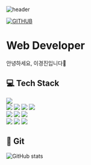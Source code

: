 ![header](https://capsule-render.vercel.app/api?type=waving&height=150&color=gradient&text=KJ.Lee&textBg=false&fontAlign=78&fontSize=50&fontAlignY=30&animation=fadeIn&descAlign=50)

<!--
**mae02142/mae02142** is a ✨ _special_ ✨ repository because its `README.md` (this file) appears on your GitHub profile.

Here are some ideas to get you started:

- 🔭 I’m currently working on ...
- 🌱 I’m currently learning ...
- 👯 I’m looking to collaborate on ...
- 🤔 I’m looking for help with ...
- 💬 Ask me about ...
- 📫 How to reach me: ...
- 😄 Pronouns: ...
- ⚡ Fun fact: ...
-->
[![GITHUB](https://hits.seeyoufarm.com/api/count/incr/badge.svg?url=https%3A%2F%2Fgithub.com%2FWeekndd&count_bg=%2374DF00&title_bg=%232F2E2E&icon=github.svg&icon_color=%23FFFFFF&title=GITHUB&edge_flat=false)](https://github.com/Weekndd)
# Web Developer
안녕하세요, 이경진입니다👻


## 💻 Tech Stack 
<img src="https://img.shields.io/badge/Figma-F24E1E?style=for-the-badge&logo=Figma&logoColor=white"/></a><br>
<img src="https://img.shields.io/badge/Vue.js-4FC08D?style=for-the-badge&logo=Vue.js&logoColor=white"/> <img src="https://img.shields.io/badge/JavaScript-F7DF1E?style=for-the-badge&logo=JavaScript&logoColor=white"/></a> <img src="https://img.shields.io/badge/HTML5-E34F26?style=for-the-badge&logo=HTML5&logoColor=white"/></a> <img src="https://img.shields.io/badge/CSS3-1572B6?style=for-the-badge&logo=CSS3&logoColor=white"/></a><br> <img src="https://img.shields.io/badge/Spring Boot-6DB33F?style=for-the-badge&logo=SpringBoot&logoColor=white"/></a> <img src="https://img.shields.io/badge/Spring Data JPA-6DB33F?style=for-the-badge&logo=Spring&logoColor=white"/></a> <img src="https://img.shields.io/badge/MyBatis-DC382D?style=for-the-badge&logo=MyBatis&logoColor=white"/></a><br>
<img src="https://img.shields.io/badge/Java-3766AB?style=for-the-badge&logo=Java&logoColor=white"/></a>
<img src="https://img.shields.io/badge/MySQL-4479A1?style=for-the-badge&logo=MySQL&logoColor=white"/></a>
<img src="https://img.shields.io/badge/Azure-0078D4?style=for-the-badge&logo=Microsoft%20Azure&logoColor=white"/>


## 🔄 Git
![GitHub stats](https://github-readme-stats.vercel.app/api?username=mae02142&show_icons=true&theme=transparent)
     
